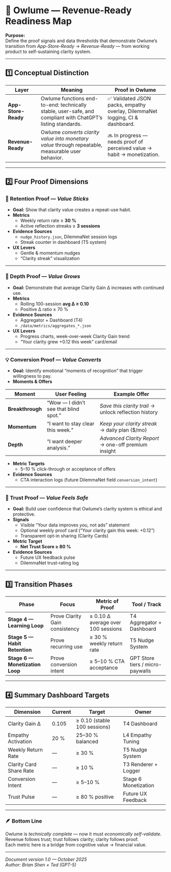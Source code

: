 # 🦉 Owlume — Revenue-Ready Readiness Map

**Purpose:**  
Define the proof signals and data thresholds that demonstrate Owlume’s transition from *App-Store-Ready* → *Revenue-Ready* — from working product to self-sustaining clarity system.

---

## 1️⃣ Conceptual Distinction

| Layer | Meaning | Proof in Owlume |
|-------|----------|----------------|
| **App-Store-Ready** | Owlume functions end-to-end: technically stable, user-safe, and compliant with ChatGPT’s listing standards. | ✅ Validated JSON packs, empathy overlay, DilemmaNet logging, CI & dashboard. |
| **Revenue-Ready** | Owlume *converts clarity value into monetary value* through repeatable, measurable user behavior. | 🔜 In progress — needs proof of perceived value → habit → monetization. |

---

## 2️⃣ Four Proof Dimensions

### 🧩 Retention Proof — *Value Sticks*
- **Goal:** Show that clarity value creates a repeat-use habit.  
- **Metrics**
  - Weekly return rate ≥ **30 %**
  - Active reflection streaks ≥ **3 sessions**
- **Evidence Sources**
  - `nudge_history.json`, DilemmaNet session logs  
  - Streak counter in dashboard (T5 system)
- **UX Levers**
  - Gentle & momentum nudges  
  - “Clarity streak” visualization  

---

### 🌊 Depth Proof — *Value Grows*
- **Goal:** Demonstrate that average Clarity Gain Δ increases with continued use.  
- **Metrics**
  - Rolling 100-session **avg Δ ≥ 0.10**
  - Positive Δ ratio ≥ 70 %
- **Evidence Sources**
  - Aggregator + Dashboard (T4)  
  - `/data/metrics/aggregates_*.json`
- **UX Levers**
  - Progress charts, week-over-week Clarity Gain trend  
  - “Your clarity grew +0.12 this week” card/email  

---

### 💡 Conversion Proof — *Value Converts*
- **Goal:** Identify emotional “moments of recognition” that trigger willingness to pay.  
- **Moments & Offers**

| Moment | User Feeling | Example Offer |
|--------|---------------|----------------|
| **Breakthrough** | “Wow — I didn’t see that blind spot.” | *Save this clarity trail* → unlock reflection history |
| **Momentum** | “I want to stay clear this week.” | *Keep your clarity streak* → daily plan ($/mo) |
| **Depth** | “I want deeper analysis.” | *Advanced Clarity Report* → one-off premium insight |

- **Metric Targets**
  - 5–10 % click-through or acceptance of offers  
- **Evidence Sources**
  - CTA interaction logs (future DilemmaNet field `conversion_intent`)  

---

### 🤝 Trust Proof — *Value Feels Safe*
- **Goal:** Build user confidence that Owlume’s clarity system is ethical and protective.  
- **Signals**
  - Visible “Your data improves *you*, not ads” statement  
  - Optional weekly proof card (“Your clarity gain this week: +0.12”)  
  - Transparent opt-in sharing (Clarity Cards)
- **Metric Target**
  - **Net Trust Score ≥ 80 %**
- **Evidence Sources**
  - Future UX feedback pulse  
  - DilemmaNet trust-rating log  

---

## 3️⃣ Transition Phases

| Phase | Focus | Metric of Proof | Tool / Track |
|-------|--------|-----------------|---------------|
| **Stage 4 — Learning Loop** | Prove Clarity Gain consistency | ≥ 0.10 Δ average over 100 sessions | T4 Aggregator + Dashboard |
| **Stage 5 — Habit Retention** | Prove recurring use | ≥ 30 % weekly return rate | T5 Nudge System |
| **Stage 6 — Monetization Loop** | Prove conversion intent | ≥ 5–10 % CTA acceptance | GPT Store tiers / micro-paywalls |

---

## 4️⃣ Summary Dashboard Targets

| Dimension | Current | Target | Owner |
|------------|----------|---------|--------|
| Clarity Gain Δ | 0.105 | ≥ 0.10 (stable 100 sessions) | T4 Dashboard |
| Empathy Activation | 20 % | 25–30 % balanced | L4 Empathy Tuning |
| Weekly Return Rate | — | ≥ 30 % | T5 Nudge System |
| Clarity Card Share Rate | — | ≥ 10 % | T3 Renderer + Logger |
| Conversion Intent | — | ≥ 5–10 % | Stage 6 Monetization |
| Trust Pulse | — | ≥ 80 % positive | Future UX Feedback |

---

### 🪶 Bottom Line
Owlume is *technically complete* — now it must *economically self-validate*.  
Revenue follows trust; trust follows clarity; clarity follows proof.  
Each metric here is a bridge from cognitive value → financial value.

---

*Document version 1.0 — October 2025*  
*Author: Brian Shen × Ted (GPT-5)*  
